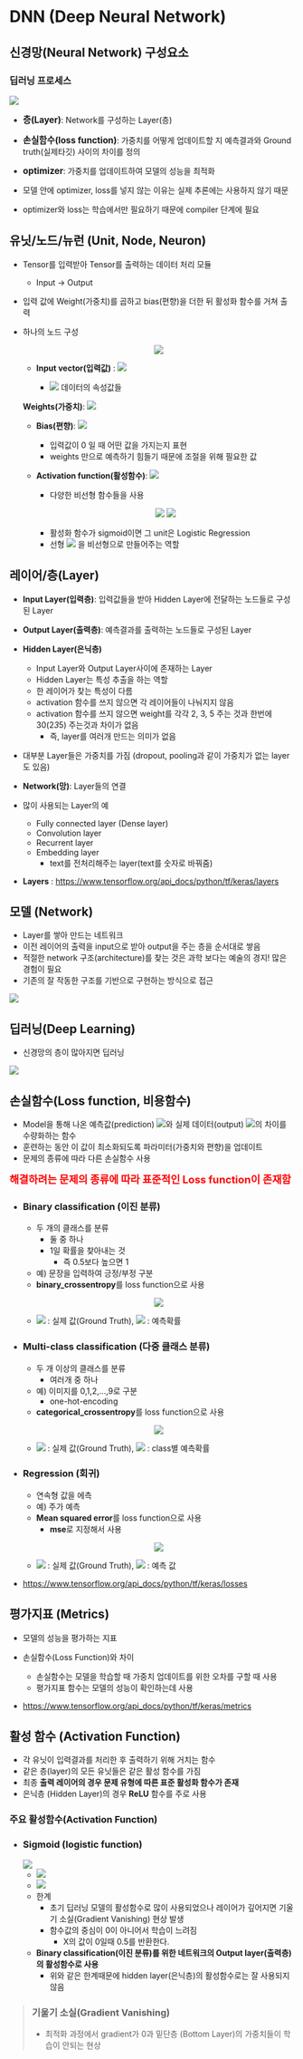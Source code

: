 # DNN (Deep Neural Network)

## 신경망(Neural Network) 구성요소

### 딥러닝 프로세스

<img src="./images/image9.png">

- <span style='font-size:1.1em;font-weight:bold'>층(Layer)</span>: Network를 구성하는 Layer(층)
- <span style='font-size:1.1em;font-weight:bold'>손실함수(loss function)</span>: 가중치를 어떻게 업데이트할 지 예측결과와 Ground truth(실제타깃) 사이의 차이를 정의
- <span style='font-size:1.1em;font-weight:bold'>optimizer</span>: 가중치를 업데이트하여 모델의 성능을 최적화

- 모델 안에 optimizer, loss를 넣지 않는 이유는 실제 추론에는 사용하지 않기 때문
- optimizer와 loss는 학습에서만 필요하기 때문에 compiler 단계에 필요

## 유닛/노드/뉴런 (Unit, Node, Neuron)
- Tensor를 입력받아 Tensor를 출력하는 데이터 처리 모듈 
    - Input -> Output
- 입력 값에 Weight(가중치)를 곱하고 bias(편향)을 더한 뒤 활성화 함수를 거쳐 출력
- 하나의 노드 구성
    
    <p align="center">
      <img src="./images/image10.png">
    </p>

    - **Input vector(입력값)** : <img src="./images/me1.png">
    
        - <img src="./images/me2.png"> 데이터의 속성값들
        
    **Weights(가중치)**: <img src="./images/me3.png">
    - **Bias(편향)**: <img src="./images/me4.png">
        - 입력값이 0 일 때 어떤 값을 가지는지 표현
        - weights 만으로 예측하기 힘들기 때문에 조절을 위해 필요한 값
    - **Activation function(활성함수)**: <img src="./images/me5.png">
        - 다양한 비선형 함수들을 사용
        
        <p align="center">
            <img src="./images/me6.png">
            <img src="./images/me7.png">
        </p>
    
        - 활성화 함수가 sigmoid이면 그 unit은 Logistic Regression
        - 선형 <img src="./images/me8.png"> 을 비선형으로 만들어주는 역할


## 레이어/층(Layer)
- **Input Layer(입력층)**: 입력값들을 받아 Hidden Layer에 전달하는 노드들로 구성된 Layer
- **Output Layer(출력층)**: 예측결과를 출력하는 노드들로 구성된 Layer
- **Hidden Layer(은닉층)**
    - Input Layer와 Output Layer사이에 존재하는 Layer
    - Hidden Layer는 특성 추출을 하는 역할
    - 한 레이어가 찾는 특성이 다름 
    - activation 함수를 쓰지 않으면 각 레이어들이 나눠지지 않음
    - activation 함수를 쓰지 않으면 weight를 각각  2, 3, 5 주는 것과 한번에 30(2*3*5) 주는것과 차이가 없음
        - 즉, layer를 여러개 만드는 의미가 없음
        
- 대부분 Layer들은 가중치를 가짐 (dropout, pooling과 같이 가중치가 없는 layer도 있음) 
- **Network(망)**: Layer들의 연결
- 많이 사용되는 Layer의 예
    - Fully connected layer (Dense layer)
    - Convolution layer 
    - Recurrent layer 
    - Embedding layer 
        - text를 전처리해주는 layer(text를 숫자로 바꿔줌)
- **Layers** : https://www.tensorflow.org/api_docs/python/tf/keras/layers

## 모델 (Network)
- Layer를 쌓아 만드는 네트워크 
- 이전 레이어의 출력을 input으로 받아 output을 주는 층을 순서대로 쌓음 
- 적절한 network 구조(architecture)를 찾는 것은 과학 보다는 예술의 경지! 많은 경험이 필요 
- 기존의 잘 작동한 구조를 기반으로 구현하는 방식으로 접근 

<img src="./images/image11.png">

## 딥러닝(Deep Learning)
- 신경망의 층이 많아지면 딥러닝
<img src="./images/image12.png">

## 손실함수(Loss function, 비용함수)
- Model을 통해 나온 예측값(prediction) <img src="./images/me9.png">와 실제 데이터(output) <img src="./images/me10.png">의 차이를 수량화하는 함수
- 훈련하는 동안 이 값이 최소화되도록 파라미터(가중치와 편향)을 업데이트
- 문제의 종류에 따라 다른 손실함수 사용

<span style='font-weight:bold;font-size:1.3em;color:red'>해결하려는 문제의 종류에 따라 표준적인 Loss function이 존재함</span>
- ### Binary classification (이진 분류)
    - 두 개의 클래스를 분류
        - 둘 중 하나
        - 1일 확률을 찾아내는 것
            - 즉 0.5보다 높으면 1
    - 예) 문장을 입력하여 긍정/부정 구분
    - **binary_crossentropy**를 loss function으로 사용
    
    <p align="center">
        <img src="./images/me11.png">
    </p>
    
    - <img src="./images/me10.png"> : 실제 값(Ground Truth),  <img src="./images/me9.png"> : 예측확률
- ### Multi-class classification (다중 클래스 분류)
    - 두 개 이상의 클래스를 분류 
        - 여러개 중 하나
    - 예) 이미지를 0,1,2,...,9로 구분
        - one-hot-encoding
    - **categorical_crossentropy**를 loss function으로 사용 
    
    <p align="center">
        <img src="./images/me12.png">
    </p>
    
    - <img src="./images/me10.png"> : 실제 값(Ground Truth), <img src="./images/me13.png"> : class별 예측확률
- ### Regression (회귀)
    - 연속형 값을 에측 
    - 예) 주가 예측 
    - **Mean squared error**를 loss function으로 사용 
        - **mse**로 지정해서 사용
        
    <p align="center">
        <img src="./images/me14.png">
    </p>
    
    - <img src="./images/me10.png"> : 실제 값(Ground Truth), <img src="./images/me9.png"> : 예측 값

- https://www.tensorflow.org/api_docs/python/tf/keras/losses

## 평가지표 (Metrics)
- 모델의 성능을 평가하는 지표
- 손실함수(Loss Function)와 차이
    - 손실함수는 모델을 학습할 때 가중치 업데이트를 위한 오차를 구할 때 사용
    - 평가지표 함수는 모델의 성능이 확인하는데 사용 

- https://www.tensorflow.org/api_docs/python/tf/keras/metrics


## 활성 함수 (Activation Function)
- 각 유닛이 입력결과를 처리한 후 출력하기 위해 거치는 함수
- 같은 층(layer)의 모든 유닛들은 같은 활성 함수를 가짐
- 최종 **출력 레이어의 경우 문제 유형에 따른 표준 활성화 함수가 존재**
- 은닉층 (Hidden Layer)의 경우 **ReLU** 함수를 주로 사용 


### 주요 활성함수(Activation Function)

- ### Sigmoid (logistic function)
    <img src="./images/image13.png">
    
    - <img src="./images/me15.png">
    - <img src="./images/me16.png">
    - 한계
        - 초기 딥러닝 모델의 활성함수로 많이 사용되었으나 레이어가 깊어지면 기울기 소실(Gradient Vanishing) 현상 발생
        - 함수값의 중심이 0이 아니어서 학습이 느려짐
            - X의 값이 0일때 0.5를 반환한다.
    - **Binary classification(이진 분류)를 위한 네트워크의 Output layer(출력층)의 활성함수로 사용**
        - 위와 같은 한계때문에 hidden layer(은닉층)의 활성함수로는 잘 사용되지 않음
> ### 기울기 소실(Gradient Vanishing)
> - 최적화 과정에서 gradient가 0과 밑단층 (Bottom Layer)의 가중치들이 학습이 안되는 현상
